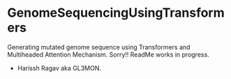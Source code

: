 # GenomeSequencingUsingTransformers
Generating mutated genome sequence using Transformers and Multiheaded Attention Mechanism.
Sorry!! ReadMe works in progress.
- Harissh Ragav aka GL3MON.
